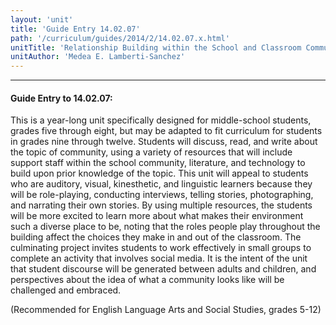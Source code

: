 ```yaml
---
layout: 'unit'
title: 'Guide Entry 14.02.07'
path: '/curriculum/guides/2014/2/14.02.07.x.html'
unitTitle: 'Relationship Building within the School and Classroom Community'
unitAuthor: 'Medea E. Lamberti-Sanchez'
---
```


<body>
<hr/>
 <h4>
  Guide Entry to 14.02.07:
 </h4>
 <p>
  This is a year-long unit specifically designed for middle-school students, grades five through eight, but may be adapted to fit curriculum for students in grades nine through twelve. Students will discuss, read, and write about the topic of community, using a variety of resources that will include support staff within the school community, literature, and technology to build upon prior knowledge of the topic. This unit will appeal to students who are auditory, visual, kinesthetic, and linguistic learners because they will be role-playing, conducting interviews, telling stories, photographing, and narrating their own stories. By using multiple resources, the students will be more excited to learn more about what makes their environment such a diverse place to be, noting that the roles people play throughout the building affect the choices they make in and out of the classroom. The culminating project invites students to work effectively in small groups to complete an activity that involves social media. It is the intent of the unit that student discourse will be generated between adults and children, and perspectives about the idea of what a community looks like will be challenged and embraced.
 </p>
<p>
  (Recommended for English Language Arts and Social Studies, grades 5-12)
 </p>

</body>
